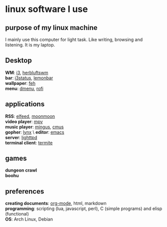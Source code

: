 # linux software I use
## purpose of my linux machine
I mainly use this computer for light task. Like writing, browsing and listening. It is my laptop.

## Desktop
**WM**: [i3](https://github.com/i3/i3), [herbluftswm](https://herbstluftwm.org/) \
**bar**: [i3status](https://github.com/i3/i3status), [lemonbar](https://github.com/LemonBoy/bar) \
**wallpaper**: [feh](https://feh.finalrewind.org/) \
**menu**: [dmenu](https://tools.suckless.org/dmenu/), [rofi](https://github.com/DaveDavenport/rofi)

## applications
**RSS**: [elfeed](https://github.com/skeeto/elfeed), [moonmoon](https://github.com/moonmoon/moonmoon) \
**video player**: [mpv](https://github.com/mpv-player/mpv) \
**music player**: [mingus](https://github.com/pft/mingus), [cmus](https://cmus.github.io/) \
**gopher**: [lynx](https://en.wikipedia.org/wiki/Lynx_(web_browser)) \
**editor**: [emacs](https://www.gnu.org/software/emacs/) \
**server**: [lighttpd](https://www.lighttpd.net/) \
**terminal client**: [termite](https://github.com/thestinger/termite)

## games
**dungeon crawl** \
**boohu**
## preferences
**creating documents**: [org-mode](https://orgmode.org/), html, markdown \
**programming**: scripting (lua, javascript, perl), C (simple programs) and elisp (functional) \
**OS**: Arch Linux, Debian
